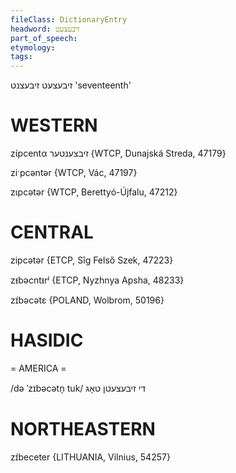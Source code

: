 ```yaml
---
fileClass: DictionaryEntry
headword: זיבעצעט
part_of_speech: 
etymology: 
tags: 
---
```

זיבעצעט
זיבעצנט
'seventeenth'

WESTERN
========

zɩ́pcentα זיבצענטער {WTCP, Dunajská Streda, 47179}

ziˑpcəntər {WTCP, Vác, 47197}

zɩpcətər {WTCP, Berettyó-Újfalu, 47212}

CENTRAL
========

zipcətər {ETCP, Sîg Felső Szek, 47223}

zᵻbəcntᵻrʲ {ETCP, Nyzhnya Apsha, 48233}

zɪ́bəcətɛ {POLAND, Wolbrom, 50196}

HASIDIC
=======
= AMERICA = 

/də ˈzɪbəcətn̩ tuk/ די זיבעצעטן טאָג

NORTHEASTERN
==============

zɪ́beceter {LITHUANIA, Vilnius, 54257}